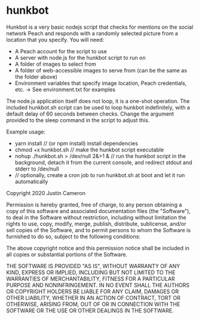 # hunkbot
Hunkbot is a very basic nodejs script that checks for mentions on the social network Peach and responds with a randomly selected picture from a location that you specify. You will need:

* A Peach account for the script to use
* A server with node.js for the hunkbot script to run on
* A folder of images to select from
* A folder of web-accessible images to serve from (can be the same as the folder above)
* Environment variables that specify image location, Peach credentials, etc. -> See environment.txt for examples

The node.js application itself does not loop, it is a one-shot operation. The included hunkbot.sh script can be used to loop hunkbot indefinitely, with a default delay of 60 seconds between checks. Change the argument provided to the sleep command in the script to adjust this.

Example usage:

* yarn install // (or npm install) install dependencies
* chmod +x hunkbot.sh // make the hunkbot script executable
* nohup ./hunkbot.sh > /dev/null 2&>1 & // run the hunkbot script in the background, detach it from the current console, and redirect stdout and stderr to /dev/null
* // optionally, create a cron job to run hunkbot.sh at boot and let it run automatically

Copyright 2020 Justin Cameron

Permission is hereby granted, free of charge, to any person obtaining a copy of this software and associated documentation files (the "Software"), to deal in the Software without restriction, including without limitation the rights to use, copy, modify, merge, publish, distribute, sublicense, and/or sell copies of the Software, and to permit persons to whom the Software is furnished to do so, subject to the following conditions:

The above copyright notice and this permission notice shall be included in all copies or substantial portions of the Software.

THE SOFTWARE IS PROVIDED "AS IS", WITHOUT WARRANTY OF ANY KIND, EXPRESS OR IMPLIED, INCLUDING BUT NOT LIMITED TO THE WARRANTIES OF MERCHANTABILITY, FITNESS FOR A PARTICULAR PURPOSE AND NONINFRINGEMENT. IN NO EVENT SHALL THE AUTHORS OR COPYRIGHT HOLDERS BE LIABLE FOR ANY CLAIM, DAMAGES OR OTHER LIABILITY, WHETHER IN AN ACTION OF CONTRACT, TORT OR OTHERWISE, ARISING FROM, OUT OF OR IN CONNECTION WITH THE SOFTWARE OR THE USE OR OTHER DEALINGS IN THE SOFTWARE.
